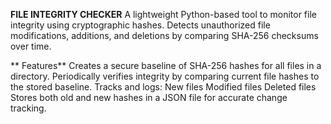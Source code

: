 **FILE INTEGRITY CHECKER**
A lightweight Python-based tool to monitor file integrity using cryptographic hashes.
Detects unauthorized file modifications, additions, and deletions by comparing SHA-256 checksums over time.

** Features**
Creates a secure baseline of SHA-256 hashes for all files in a directory.
Periodically verifies integrity by comparing current file hashes to the stored baseline.
Tracks and logs:
  New files
  Modified files
  Deleted files
Stores both old and new hashes in a JSON file for accurate change tracking.

